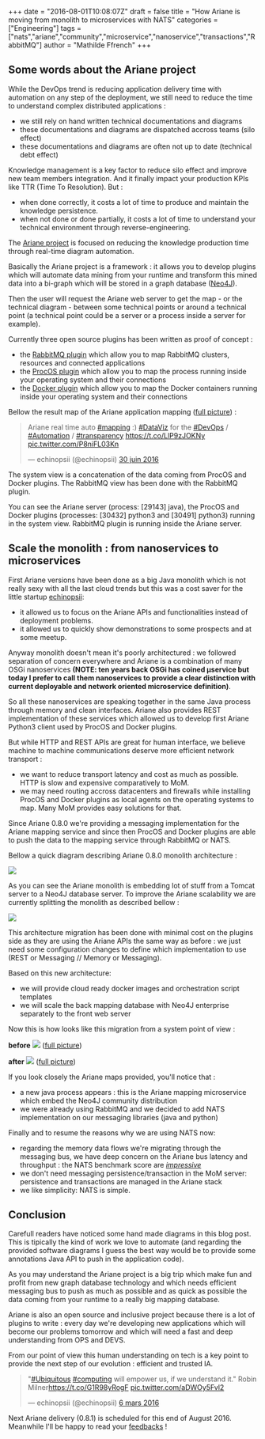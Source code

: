 +++
date = "2016-08-01T10:08:07Z"
draft = false
title = "How Ariane is moving from monolith to microservices with NATS"
categories = ["Engineering"]
tags = ["nats","ariane","community","microservice","nanoservice","transactions","RabbitMQ"]
author = "Mathilde Ffrench"
+++

## Some words about the Ariane project

While the DevOps trend is reducing application delivery time with automation on any step of the deployment, we still need to reduce the time to understand complex distributed applications : 

* we still rely on hand written technical documentations and diagrams
* these documentations and diagrams are dispatched accross teams (silo effect)
* these documentations and diagrams are often not up to date (technical debt effect)

Knowledge management is a key factor to reduce silo effect and improve new team members integration. And it finally impact your production KPIs like TTR (Time To Resolution). But : 

* when done correctly, it costs a lot of time to produce and maintain the knowledge persistence.
* when not done or done partially, it costs a lot of time to understand your technical environment through reverse-engineering.

The [Ariane project](http://ariane.echinopsii.net) is focused on reducing the knowledge production time through real-time diagram automation. 

Basically the Ariane project is a framework : it allows you to develop plugins which will automate data mining from your runtime and transform this mined data into a bi-graph which will be stored in a graph database ([Neo4J](http://neo4j.com)). 

Then the user will request the Ariane web server to get the map - or the technical diagram - between some technical points or around a technical point (a technical point could be a server or a process inside a server for example).

Currently three open source plugins has been written as proof of concept : 

* the [RabbitMQ plugin](https://github.com/echinopsii/net.echinopsii.ariane.community.plugin.rabbitmq) which allow you to map RabbitMQ clusters, resources and connected applications
* the [ProcOS plugin](https://github.com/echinopsii/net.echinopsii.ariane.community.plugin.procos) which allow you to map the process running inside your operating system and their connections
* the [Docker plugin](https://github.com/echinopsii/net.echinopsii.ariane.community.plugin.docker) which allow you to map the Docker containers running inside your operating system and their connections

Bellow the result map of the Ariane application mapping ([full picture](https://t.co/LlP9zJOKNy)) :

<div class="tweet-embed-con">
      <blockquote class="twitter-tweet" data-lang="fr"><p lang="en" dir="ltr">Ariane real time auto <a href="https://twitter.com/hashtag/mapping?src=hash">#mapping</a> :) <a href="https://twitter.com/hashtag/DataViz?src=hash">#DataViz</a> for the <a href="https://twitter.com/hashtag/DevOps?src=hash">#DevOps</a> / <a href="https://twitter.com/hashtag/Automation?src=hash">#Automation</a> / <a href="https://twitter.com/hashtag/transparency?src=hash">#transparency</a> <a href="https://t.co/LlP9zJOKNy">https://t.co/LlP9zJOKNy</a> <a href="https://t.co/P8niFL03Kn">pic.twitter.com/P8niFL03Kn</a></p>&mdash; echinopsii (@echinopsii) <a href="https://twitter.com/echinopsii/status/748516141174300674">30 juin 2016</a></blockquote>
      <script async src="//platform.twitter.com/widgets.js" charset="utf-8"></script>
</div>

The system view is a concatenation of the data coming from ProcOS and Docker plugins. The RabbitMQ view has been done with the RabbitMQ plugin. 

You can see the Ariane server (process: [29143] java), the ProcOS and Docker plugins (processes: [30432] python3 and [30491] python3) running in the system view. RabbitMQ plugin is running inside the Ariane server.

## Scale the monolith : from nanoservices to microservices

First Ariane versions have been done as a big Java monolith which is not really sexy with all the last cloud trends but this was a cost saver for the little startup [echinopsii](http://echinopsii.net): 

* it allowed us to focus on the Ariane APIs and functionalities instead of deployment problems.
* it allowed us to quickly show demonstrations to some prospects and at some meetup.

Anyway monolith doesn't mean it's poorly architectured : we followed separation of concern everywhere and Ariane is a combination of many OSGi nanoservices **(NOTE: ten years back OSGi has coined µservice but today I prefer to call them nanoservices to provide a clear distinction with current deployable and network oriented microservice definition)**.

So all these nanoservices are speaking together in the same Java process through memory and clean interfaces. Ariane also provides REST implementation of these services which allowed us to develop first Ariane Python3 client used by ProcOS and Docker plugins. 

But while HTTP and REST APIs are great for human interface, we believe machine to machine communications deserve more efficient network transport : 

* we want to reduce transport latency and cost as much as possible. HTTP is slow and expensive comparatively to MoM.
* we may need routing accross datacenters and firewalls while installing ProcOS and Docker plugins as local agents on the operating systems to map. Many MoM provides easy solutions for that. 

Since Ariane 0.8.0 we're providing a messaging implementation for the Ariane mapping service and since then ProcOS and Docker plugins are able to push the data to the mapping service through RabbitMQ or NATS.

Bellow a quick diagram describing Ariane 0.8.0 monolith architecture : 

<img src="/img/blog/ariane-mapping-microservice-with-nats/ariane_monolith.png">

As you can see the Ariane monolith is embedding lot of stuff from a Tomcat server to a Neo4J database server. To improve the Ariane scalability we are currently splitting the monolith as described bellow : 

<img src="/img/blog/ariane-mapping-microservice-with-nats/ariane_3tier.png">

This architecture migration has been done with minimal cost on the plugins side as they are using the Ariane APIs the same way as before : we just need some configuration changes to define which implementation to use (REST or Messaging // Memory or Messaging).

Based on this new architecture:

* we will provide cloud ready docker images and orchestration script templates
* we will scale the back mapping database with Neo4J enterprise separately to the front web server

Now this is how looks like this migration from a system point of view : 

**before**
<img src="/img/blog/ariane-mapping-microservice-with-nats/ariane_mono_rbq.png">
([full picture](https://slack-files.com/T04JMETB8-F1X4BG6SJ-d091f7ff9f))

**after**
<img src="/img/blog/ariane-mapping-microservice-with-nats/ariane_mms.png">
([full picture](https://slack-files.com/T04JMETB8-F1X4LJQJK-423434f150))

If you look closely the Ariane maps provided, you'll notice that : 

* a new java process appears : this is the Ariane mapping microservice which embed the Neo4J community distribution
* we were already using RabbitMQ and we decided to add NATS implementation on our messaging libraries (java and python)

Finally and to resume the reasons why we are using NATS now: 

* regarding the memory data flows we're migrating through the messaging bus, we have deep concern on the Ariane bus latency and throughput : the NATS benchmark score are [*impressive*](http://bravenewgeek.com/dissecting-message-queues/)
* we don't need messaging persistence/transaction in the MoM server: persistence and transactions are managed in the Ariane stack
* we like simplicity: NATS is simple.

## Conclusion

Carefull readers have noticed some hand made diagrams in this blog post. This is tipically the kind of work we love to automate (and regarding the provided software diagrams I guess the best way would be to provide some annotations Java API to push in the application code). 

As you may understand the Ariane project is a big trip which make fun and profit from new graph database technology and which needs efficient messaging bus to push as much as possible and as quick as possible the data coming from your runtime to a really big mapping database. 

Ariane is also an open source and inclusive project because there is a lot of plugins to write : every day we're developing new applications which will become our problems tomorrow and which will need a fast and deep understanding from OPS and DEVS. 

From our point of view this human understanding on tech is a key point to provide the next step of our evolution : efficient and trusted IA.

<div class="tweet-embed-con">
<blockquote class="twitter-tweet" data-lang="fr"><p lang="en" dir="ltr">&quot;<a href="https://twitter.com/hashtag/Ubiquitous?src=hash">#Ubiquitous</a> <a href="https://twitter.com/hashtag/computing?src=hash">#computing</a> will empower us, if we understand it.&quot; Robin Milner<a href="https://t.co/G1R98yRogF">https://t.co/G1R98yRogF</a> <a href="https://t.co/aDWOy5Fvl2">pic.twitter.com/aDWOy5Fvl2</a></p>&mdash; echinopsii (@echinopsii) <a href="https://twitter.com/echinopsii/status/706270281925582849">6 mars 2016</a></blockquote>
<script async src="//platform.twitter.com/widgets.js" charset="utf-8"></script>
</div>

Next Ariane delivery (0.8.1) is scheduled for this end of August 2016. Meanwhile I'll be happy to read your [feedbacks](mailto:mathilde.ffrench@echinopsii.net) ! 
